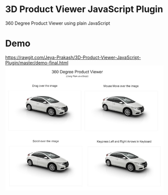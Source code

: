 # 3D Product Viewer JavaScript Plugin
360 Degree Product Viewer using plain JavaScript
# Demo
https://rawgit.com/Jeya-Prakash/3D-Product-Viewer-JavaScript-Plugin/master/demo-final.html
<br>
![alt text](/pic.jpg)

